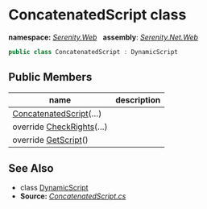# ConcatenatedScript class
**namespace:** *[Serenity.Web](../README.md#serenity.web-namespace)*   **assembly**: *[Serenity.Net.Web](../README.md)*

```csharp
public class ConcatenatedScript : DynamicScript
```

## Public Members

| name | description |
| --- | --- |
| [ConcatenatedScript](ConcatenatedScript/ConcatenatedScript.md)(…) |  |
| override [CheckRights](ConcatenatedScript/CheckRights.md)(…) |  |
| override [GetScript](ConcatenatedScript/GetScript.md)() |  |

## See Also

* class [DynamicScript](DynamicScript.md)
* **Source:** *[ConcatenatedScript.cs](https://github.com/serenity-is/Serenity/blob/master/src/Serenity.Net.Web/DynamicScript/DynamicScriptTypes/ConcatenatedScript.cs)*